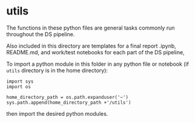 # utils

The functions in these python files are general tasks commonly run throughout the DS pipeline. 

Also included in this directory are templates for a final report .ipynb, README.md, and work/test notebooks for each part of the DS pipeline,

To import a python module in this folder in any python file or notebook (if `utils` directory is in the home directory):

```
import sys
import os

home_directory_path = os.path.expanduser('~')
sys.path.append(home_directory_path +'/utils')
```

then import the desired python modules.